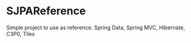 SJPAReference
=============

Simple project to use as reference. Spring Data, Spring MVC, Hibernate, C3P0, Tiles
